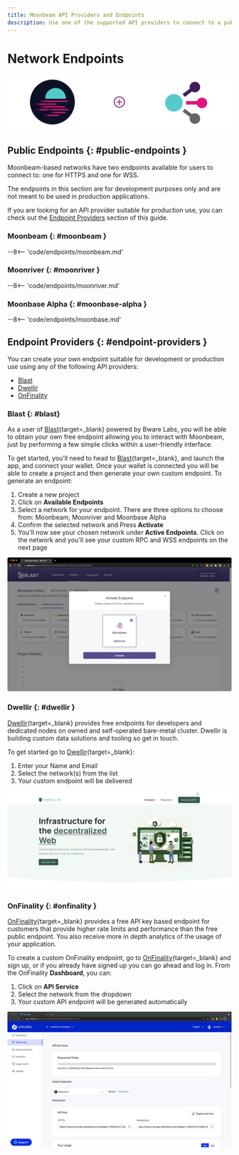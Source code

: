 ```yaml
---
title: Moonbeam API Providers and Endpoints
description: Use one of the supported API providers to connect to a public endpoint or create custom JSON RPC and WSS endpoints for Moonbeam-based networks.
---
```


# Network Endpoints

![API Providers banner](/images/builders/get-started/endpoints/endpoints-banner.png)

## Public Endpoints {: #public-endpoints }

Moonbeam-based networks have two endpoints available for users to connect to: one for HTTPS and one for WSS. 

The endpoints in this section are for development purposes only and are not meant to be used in production applications.

If you are looking for an API provider suitable for production use, you can check out the [Endpoint Providers](#endpoint-providers) section of this guide. 

### Moonbeam {: #moonbeam }

--8<-- 'code/endpoints/moonbeam.md'

### Moonriver {: #moonriver }

--8<-- 'code/endpoints/moonriver.md'

### Moonbase Alpha {: #moonbase-alpha }

--8<-- 'code/endpoints/moonbase.md'

## Endpoint Providers {: #endpoint-providers }

You can create your own endpoint suitable for development or production use using any of the following API providers:

- [Blast](#blast)
- [Dwellir](#dwellir)
- [OnFinality](#onfinality)


### Blast {: #blast}

As a user of [Blast](https://blastapi.io/){target=_blank} powered by Bware Labs, you will be able to obtain your own free endpoint allowing you to interact with Moonbeam, just by performing a few simple clicks within a user-friendly interface.

To get started, you'll need to head to [Blast](https://blastapi.io/){target=_blank}, and launch the app, and connect your wallet. Once your wallet is connected you will be able to create a project and then generate your own custom endpoint. To generate an endpoint:

1. Create a new project
2. Click on **Available Endpoints**
3. Select a network for your endpoint. There are three options to choose from: Moonbeam, Moonriver and Moonbase Alpha
4. Confirm the selected network and Press **Activate**
5. You'll now see your chosen network under **Active Endpoints**. Click on the network and you'll see your custom RPC and WSS endpoints on the next page 

![Bware Labs](/images/builders/get-started/endpoints/endpoints-1.png)

### Dwellir {: #dwellir }

[Dwellir](https://dwellir.com/development-nodes/){target=_blank} provides free endpoints for developers and dedicated nodes on owned and self-operated bare-metal cluster. Dwellir is building custom data solutions and tooling so get in touch.

To get started go to [Dwellir](https://dwellir.com/development-nodes/){target=_blank}:

1. Enter your Name and Email
2. Select the network(s) from the list
3. Your custom endpoint will be delivered

![Dwellir](/images/builders/get-started/endpoints/endpoints-3.png)

### OnFinality {: #onfinality }

[OnFinality](https://onfinality.io/){target=_blank} provides a free API key based endpoint for customers that provide higher rate limits and performance than the free public endpoint. You also receive more in depth analytics of the usage of your application.

To create a custom OnFinality endpoint, go to [OnFinality](https://onfinality.io/){target=_blank} and sign up, or if you already have signed up you can go ahead and log in. From the OnFinality **Dashboard**, you can:

1. Click on **API Service**
2. Select the network from the dropdown
3. Your custom API endpoint will be generated automatically

![OnFinality](/images/builders/get-started/endpoints/endpoints-2.png)
